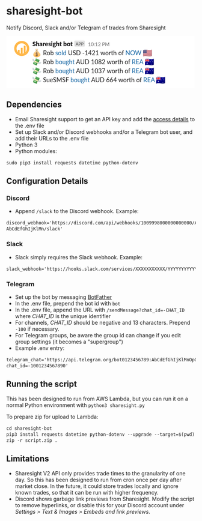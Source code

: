 # sharesight-bot
Notify Discord, Slack and/or Telegram of trades from Sharesight

![screenshot of Slack message](screenshot.png?raw=true "Screenshot of Slack message")


## Dependencies
* Email Sharesight support to get an API key and add the [access details](https://portfolio.sharesight.com/oauth_consumers) to the .env file
* Set up Slack and/or Discord webhooks and/or a Telegram bot user, and add their URLs to the .env file
* Python 3
* Python modules:
```
sudo pip3 install requests datetime python-dotenv
```

## Configuration Details

### Discord
* Append `/slack` to the Discord webhook. Example:
```
discord_webhook='https://discord.com/api/webhooks/1009998000000000000/AbCdEfGhIjKlMnOpQrStUvWxYz-AbCdEfGhIjKlMn/slack'
```

### Slack
* Slack simply requires the Slack webhook. Example:
```
slack_webhook='https://hooks.slack.com/services/XXXXXXXXXXX/YYYYYYYYYYY/AbCdEfGhIjKlMnOpQrStUvWxYz'
```

### Telegram
* Set up the bot by messaging [BotFather](https://telegram.me/BotFather)
* In the .env file, prepend the bot id with `bot`
* In the .env file, append the URL with `/sendMessage?chat_id=-CHAT_ID` where _CHAT_ID_ is the unique identifier
* For channels, _CHAT_ID_ should be negative and 13 characters. Prepend `-100` if necessary.
* For Telegram groups, be aware the group id can change if you edit group settings (it becomes a "supergroup")
* Example .env entry:
```
telegram_chat='https://api.telegram.org/bot0123456789:AbCdEfGhIjKlMnOpQrStUvWxYz/sendMessage?chat_id=-1001234567890'
```

## Running the script
This has been designed to run from AWS Lambda, but you can run it on a normal Python environment with `python3 sharesight.py`

To prepare zip for upload to Lambda:
```
cd sharesight-bot
pip3 install requests datetime python-dotenv --upgrade --target=$(pwd)
zip -r script.zip .
```

## Limitations
* Sharesight V2 API only provides trade times to the granularity of one day. So this has been designed to run from cron once per day after market close. In the future, it could store trades locally and ignore known trades, so that it can be run with higher frequency.
* Discord shows garbage link previews from Sharesight. Modify the script to remove hyperlinks, or disable this for your Discord account under _Settings > Text & Images > Embeds and link previews._
